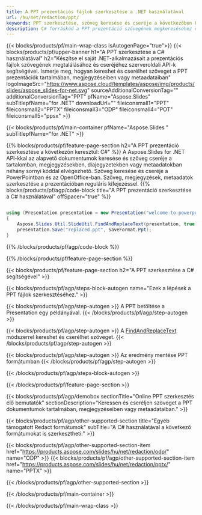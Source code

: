 ```yaml
---
title: A PPT prezentációs fájlok szerkesztése a .NET használatával
url: /hu/net/redaction/ppt/
keywords: PPT szerkesztése, szöveg keresése és cseréje a következőben PPT, PPT prezentáció frissítése
description: C# forráskód a PPT prezentáció szövegének megkereséséhez és cseréjéhez.
---
```


{{< blocks/products/pf/main-wrap-class isAutogenPage="true">}}
{{< blocks/products/pf/upper-banner h1="A PPT szerkesztése a C# használatával" h2="Készítse el saját .NET-alkalmazásait a prezentációs fájlok szövegének megtalálásához és cseréjéhez szerveroldali API-k segítségével. Ismerje meg, hogyan kereshet és cserélhet szöveget a PPT prezentációk tartalmában, megjegyzéseiben vagy metaadataiban" logoImageSrc="https://www.aspose.cloud/templates/aspose/img/products/slides/aspose_slides-for-net.svg" sourceAdditionalConversionTag="" additionalConversionTag="PPT" pfName="Aspose.Slides" subTitlepfName="for .NET" downloadUrl="" fileiconsmall1="PPT" fileiconsmall2="PPTX" fileiconsmall3="ODP" fileiconsmall4="POT" fileiconsmall5="ppsx" >}}

{{< blocks/products/pf/main-container pfName="Aspose.Slides " subTitlepfName="for .NET" >}}

{{% blocks/products/pf/feature-page-section  h2="A PPT prezentáció szerkesztése a következőn keresztül: C#" %}}
A Aspose.Slides for .NET API-kkal az alapvető dokumentumok keresése és szöveg cseréje a tartalomban, megjegyzésekben, diajegyzetekben vagy metaadatokban néhány sornyi kóddal elvégezhető. Szöveg keresése és cseréje a PowerPointban és az OpenOffice-ban. Szöveg, megjegyzések, metaadatok szerkesztése a prezentációban reguláris kifejezéssel.
{{% blocks/products/pf/agp/code-block title="A PPT prezentáció szerkesztése a C# használatával" offSpacer="true" %}}

```cs

using (Presentation presentation = new Presentation("welcome-to-powerpoint.ppt"))
{
    Aspose.Slides.Util.SlideUtil.FindAndReplaceText(presentation, true, "PowerPoint", "Aspose.Slides", null);
    presentation.Save("replaced.ppt", SaveFormat.Ppt);
}
```

{{% /blocks/products/pf/agp/code-block %}}

{{% /blocks/products/pf/feature-page-section %}}

{{< blocks/products/pf/feature-page-section  h2="A PPT szerkesztése a C# segítségével" >}}

{{< blocks/products/pf/agp/steps-block-autogen name="Ezek a lépések a PPT fájlok szerkesztéséhez." >}}

{{< blocks/products/pf/agp/step-autogen >}}
A PPT betöltése a Presentation egy példányával.
{{< /blocks/products/pf/agp/step-autogen >}}

{{< blocks/products/pf/agp/step-autogen >}}
A [FindAndReplaceText](https://reference.aspose.com/slides/net/aspose.slides.util/slideutil/findandreplacetext/) módszerrel kereshet és cserélhet szöveget.
{{< /blocks/products/pf/agp/step-autogen >}}

{{< blocks/products/pf/agp/step-autogen >}}
Az eredmény mentése PPT formátumban
{{< /blocks/products/pf/agp/step-autogen >}}

{{< /blocks/products/pf/agp/steps-block-autogen >}}

{{< /blocks/products/pf/feature-page-section >}}

{{< blocks/products/pf/agp/demobox sectionTitle="Online PPT szerkesztés élő bemutatók" sectionDescription="Keressen és cseréljen szöveget a PPT dokumentumok tartalmában, megjegyzéseiben vagy metaadataiban." >}}

{{< blocks/products/pf/agp/other-supported-section title="Egyéb támogatott Redact formátumok" subTitle="A C# használatával a következő formátumokat is szerkesztheti:" >}}

{{< blocks/products/pf/agp/other-supported-section-item href="https://products.aspose.com/slides/hu/net/redaction/odp/" name="ODP" >}}
{{< blocks/products/pf/agp/other-supported-section-item href="https://products.aspose.com/slides/hu/net/redaction/pptx/" name="PPTX" >}}


{{< /blocks/products/pf/agp/other-supported-section >}}

{{< /blocks/products/pf/main-container >}}
    
{{< /blocks/products/pf/main-wrap-class >}}